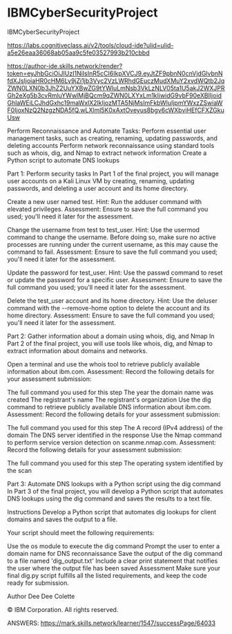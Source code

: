 # IBMCyberSecurityProject
IBMCyberSecurityProject

https://labs.cognitiveclass.ai/v2/tools/cloud-ide?ulid=ulid-a5e26eaa36068ab05aa9c5fe03527993b210cbbd

https://author-ide.skills.network/render?token=eyJhbGciOiJIUzI1NiIsInR5cCI6IkpXVCJ9.eyJtZF9pbnN0cnVjdGlvbnNfdXJsIjoiaHR0cHM6Ly9jZi1jb3Vyc2VzLWRhdGEuczMudXMuY2xvdWQtb2JqZWN0LXN0b3JhZ2UuYXBwZG9tYWluLmNsb3VkLzNLV05ta1U5akJ2WXJPRGh2eXg5b3cvRmluYWwlMjBQcm9qZWN0LXYxLm1kIiwidG9vbF90eXBlIjoidGhlaWEiLCJhdGxhc19maWxlX2lkIjozMTA5NjMsImFkbWluIjpmYWxzZSwiaWF0IjoxNzQ2NzgzNDA5fQ.wLXlml5K0xAxtOveyus8bgv6cWXbviHEfCFXZGkuUsw


Perform Reconnaissance and Automate Tasks:
Perform essential user management tasks, such as creating, renaming, updating passwords, and deleting accounts
Perform network reconnaissance using standard tools such as whois, dig, and Nmap to extract network information
Create a Python script to automate DNS lookups

Part 1: Perform security tasks
In Part 1 of the final project, you will manage user accounts on a Kali Linux VM by creating, renaming, updating passwords, and deleting a user account and its home directory.

Create a new user named test.
Hint: Run the adduser command with elevated privileges.
Assessment: Ensure to save the full command you used; you'll need it later for the assessment.

Change the username from test to test_user.
Hint: Use the usermod command to change the username. Before doing so, make sure no active processes are running under the current username, as this may cause the command to fail.
Assessment: Ensure to save the full command you used; you'll need it later for the assessment.

Update the password for test_user.
Hint: Use the passwd command to reset or update the password for a specific user.
Assessment: Ensure to save the full command you used; you'll need it later for the assessment.

Delete the test_user account and its home directory.
Hint: Use the deluser command with the --remove-home option to delete the account and its home directory.
Assessment: Ensure to save the full command you used; you'll need it later for the assessment.

Part 2: Gather information about a domain using whois, dig, and Nmap
In Part 2 of the final project, you will use tools like whois, dig, and Nmap to extract information about domains and networks.

Open a terminal and use the whois tool to retrieve publicly available information about ibm.com.
Assessment:
Record the following details for your assessment submission:

The full command you used for this step
The year the domain name was created
The registrant's name
The registrant's organization
Use the dig command to retrieve publicly available DNS information about ibm.com.
Assessment:
Record the following details for your assessment submission:

The full command you used for this step
The A record (IPv4 address) of the domain
The DNS server identified in the response
Use the Nmap command to perform service version detection on scanme.nmap.com.
Assessment:
Record the following details for your assessment submission:

The full command you used for this step
The operating system identified by the scan

Part 3: Automate DNS lookups with a Python script using the dig command
In Part 3 of the final project, you will develop a Python script that automates DNS lookups using the dig command and saves the results to a text file.

Instructions
Develop a Python script that automates dig lookups for client domains and saves the output to a file.

Your script should meet the following requirements:

Use the os module to execute the dig command
Prompt the user to enter a domain name for DNS reconnaissance
Save the output of the dig command to a file named 'dig_output.txt'
Include a clear print statement that notifies the user where the output file has been saved
Assessment
Make sure your final dig.py script fulfills all the listed requirements, and keep the code ready for submission.

Author
Dee Dee Colette

© IBM Corporation. All rights reserved.

ANSWERS:
https://mark.skills.network/learner/1547/successPage/64033 





